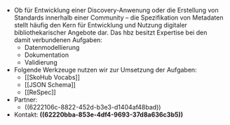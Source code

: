 - Ob für Entwicklung einer Discovery-Anwenung oder die Erstellung von Standards innerhalb einer Community – die Spezifikation von Metadaten stellt häufig den Kern für Entwicklung und Nutzung digitaler bibliothekarischer Angebote dar. Das hbz besitzt Expertise bei den damit verbundenen Aufgaben:
  * Datenmodellierung
  * Dokumentation
  * Validierung
- Folgende Werkzeuge nutzen wir zur Umsetzung der Aufgaben:
	- [[SkoHub Vocabs]]
	- [[JSON Schema]]
	- [[ReSpec]]
- Partner:
	- ((6222106c-8822-452d-b3e3-d1404af48bad))
- Kontakt: **((62220bba-853e-4df4-9693-37d8a636c3b5))**